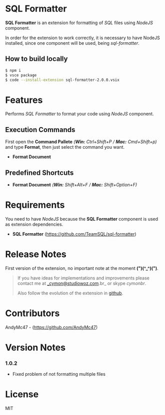 # SQL Formatter

**SQL Formatter** is an extension for formatting of _SQL_ files using _NodeJS_ component.

In order for the extension to work correctly, it is necessary to have NodeJS installed, since one component will be used, being _sql-formatter_.

## How to build locally
```bash
$ npm i
$ vsce package
$ code --install-extension sql-formatter-2.0.0.vsix
```

# Features

Performs _SQL Formatter_ to format your code using _NodeJS_ component.

## Execution Commands

First open the **Command Pallete** _(**Win:** Ctrl+Shift+P / **Mac:** Cmd+Shift+p)_ and type **Format**, then just select the command you want.
* **Format Document**

## Predefined Shortcuts

* **Format Document** _(**Win:** Shift+Alt+F / **Mac:** Shift+Option+F)_

# Requirements

You need to have _NodeJS_ because the **SQL Formatter** component is used as extension dependencies.

* **SQL Formatter** (https://github.com/TeamSQL/sql-formatter)

# Release Notes

First version of the extension, no important note at the moment **(")(^_^)(")**.

>If you have ideas for implementations and improvements please contact me at _cymon@studiowoz.com.br_ or skype _cymonbr_.
>
>Also follow the evolution of the extension in [github](https://github.com/cymonbr/SqlFormatter-VSCode).

# Contributors
AndyMc47 - (https://github.com/AndyMc47)

# Version Notes
### 1.0.2

- Fixed problem of not formatting multiple files

# License

MIT
